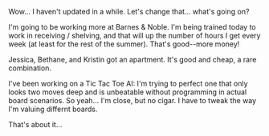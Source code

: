 <p>Wow... I haven't updated in a while.  Let's change that... what's going on?</p>
<p>I'm going to be working more at Barnes &amp; Noble.  I'm being trained today to work in receiving / shelving, and that will up the number of hours I get every week (at least for the rest of the summer).  That's good--more money!</p>
<p>Jessica, Bethane, and Kristin got an apartment.  It's good and cheap, a rare combination.</p>
<p>I've been working on a Tic Tac Toe AI: I'm trying to perfect one that only looks two moves deep and is unbeatable without programming in actual board scenarios.  So yeah... I'm close, but no cigar.  I have to tweak the way I'm valuing differnt boards.</p>
<p>That's about it...</p>